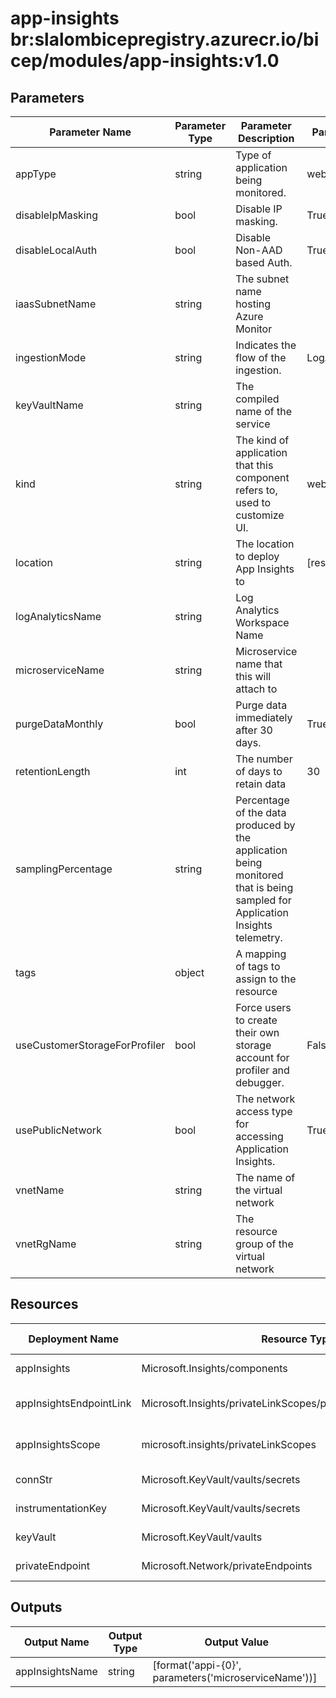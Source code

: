 # app-insights br:slalombicepregistry.azurecr.io/bicep/modules/app-insights:v1.0

## Parameters

| Parameter Name                | Parameter Type | Parameter Description                                                                                                        | Parameter DefaultValue     | Parameter AllowedValues                                                    |
| ----------------------------- | -------------- | ---------------------------------------------------------------------------------------------------------------------------- | -------------------------- | -------------------------------------------------------------------------- |
| appType                       | string         | Type of application being monitored.                                                                                         | web                        | web,other                                                                  |
| disableIpMasking              | bool           | Disable IP masking.                                                                                                          | True                       |                                                                            |
| disableLocalAuth              | bool           | Disable Non-AAD based Auth.                                                                                                  | True                       |                                                                            |
| iaasSubnetName                | string         | The subnet name hosting Azure Monitor                                                                                        |                            |                                                                            |
| ingestionMode                 | string         | Indicates the flow of the ingestion.                                                                                         | LogAnalytics               | ApplicationInsights,ApplicationInsightsWithDiagnosticSettings,LogAnalytics |
| keyVaultName                  | string         | The compiled name of the service                                                                                             |                            |                                                                            |
| kind                          | string         | The kind of application that this component refers to, used to customize UI.                                                 | web                        | web,ios,phone,store,java                                                   |
| location                      | string         | The location to deploy App Insights to                                                                                       | [resourceGroup().location] |                                                                            |
| logAnalyticsName              | string         | Log Analytics Workspace Name                                                                                                 |                            |                                                                            |
| microserviceName              | string         | Microservice name that this will attach to                                                                                   |                            |                                                                            |
| purgeDataMonthly              | bool           | Purge data immediately after 30 days.                                                                                        | True                       |                                                                            |
| retentionLength               | int            | The number of days to retain data                                                                                            | 30                         |                                                                            |
| samplingPercentage            | string         | Percentage of the data produced by the application being monitored that is being sampled for Application Insights telemetry. |                            |                                                                            |
| tags                          | object         | A mapping of tags to assign to the resource                                                                                  |                            |                                                                            |
| useCustomerStorageForProfiler | bool           | Force users to create their own storage account for profiler and debugger.                                                   | False                      |                                                                            |
| usePublicNetwork              | bool           | The network access type for accessing Application Insights.                                                                  | True                       |                                                                            |
| vnetName                      | string         | The name of the virtual network                                                                                              |                            |                                                                            |
| vnetRgName                    | string         | The resource group of the virtual network                                                                                    |                            |                                                                            |

## Resources

| Deployment Name         | Resource Type                                                   | Resource Version   | Existing | Resource Comment |
| ----------------------- | --------------------------------------------------------------- | ------------------ | -------- | ---------------- |
| appInsights             | Microsoft.Insights/components                                   | 2020-02-02         | False    |                  |
| appInsightsEndpointLink | Microsoft.Insights/privateLinkScopes/privateEndpointConnections | 2021-07-01-preview | False    |                  |
| appInsightsScope        | microsoft.insights/privateLinkScopes                            | 2021-07-01-preview | False    |                  |
| connStr                 | Microsoft.KeyVault/vaults/secrets                               | 2022-07-01         | False    |                  |
| instrumentationKey      | Microsoft.KeyVault/vaults/secrets                               | 2022-07-01         | False    |                  |
| keyVault                | Microsoft.KeyVault/vaults                                       | 2023-02-01         | True     |                  |
| privateEndpoint         | Microsoft.Network/privateEndpoints                              | 2022-01-01         | False    |                  |

## Outputs

| Output Name     | Output Type | Output Value                                         |
| --------------- | ----------- | ---------------------------------------------------- |
| appInsightsName | string      | [format('appi-{0}', parameters('microserviceName'))] |
